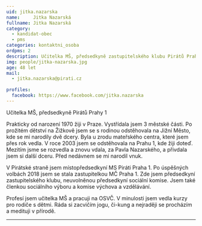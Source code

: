 ```yaml
---
uid: jitka.nazarska
name:     Jitka Nazarská
fullname: Jitka Nazarská 
category:
  - kandidat-obec
  - pms
categories: kontaktni_osoba    
ordpms: 2
description: Učitelka MŠ, předsedkyně zastupitelského klubu Pirátů Prahy 1 a  místopředsedkyně Pirátů Prahy 1
img: people/jitka-nazarska.jpg
age: 48 let
mail:
  - jitka.nazarska@pirati.cz
 
profiles:
  facebook: https://www.facebook.com/jitka.nazarska
---
```


Učitelka MŠ, předsedkyně Pirátů Prahy 1

Prakticky od narození 1970 žiji v Praze. Vystřídala jsem 3 městské části. Po prožitém dětství na Žižkově jsem se s rodinou odstěhovala na Jižní Město, kde se mi narodily dvě dcery. Byla u zrodu mateřského centra, které jsem přes rok vedla. V roce 2003 jsem se odstěhovala na Prahu 1, kde žiji doteď. Mezitím jsme se rozvedla a znovu vdala, za Pavla Nazarského, a přivdala jsem si další dceru. Před nedávnem se mi narodil vnuk. 

V Pirátské straně jsem místopředsedkyní MS Piráti Praha 1. Po úspěšných volbách 2018 jsem se stala zastupitelkou MČ Praha 1. Zde jsem předsedkyní zastupitelského klubu, neuvolněnou předsedkyní sociální komise. Jsem také členkou sociálního výboru a komise výchova a vzdělávání. 

Profesí jsem učitelka MŠ a pracuji na OSVČ. V minulosti jsem vedla kurzy pro rodiče s dětmi. Ráda si zacvičím jogu, či-kung a nejraději se procházím a medituji v přírodě. 

---